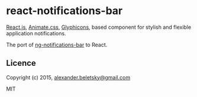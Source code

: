 # react-notifications-bar

[React.js](http://facebook.github.io/react/), [Animate.css](http://daneden.github.io/animate.css), [Glyphicons](http://glyphicons.com/), based component for stylish and flexible application notifications.

The port of [ng-notifications-bar](https://github.com/alexbeletsky/ng-notifications-bar) to React.

## Licence

Copyright (c) 2015, alexander.beletsky@gmail.com

MIT
